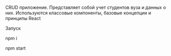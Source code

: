 CRUD приложение. Представляет собой учет студентов вуза и данных о них. Используются классовые компоненты, базовые концепции и принципы React


Запуск

npm i

npm start





